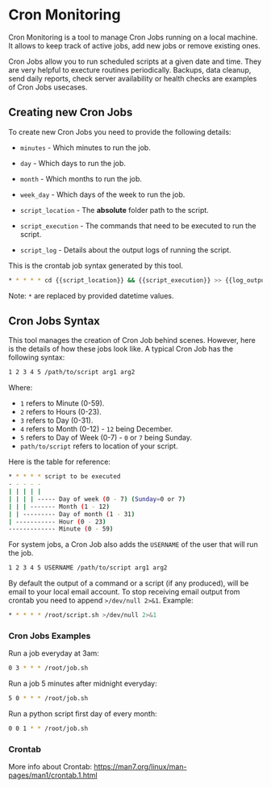 # Cron Monitoring

Cron Monitoring is a tool to manage Cron Jobs running on a local machine. It allows to keep track of active jobs, add new jobs or remove existing ones.

Cron Jobs allow you to run scheduled scripts at a given date and time. They are very helpful to execture routines periodically. Backups, data cleanup, send daily reports, check server availability or health checks are examples of Cron Jobs usecases.

## Creating new Cron Jobs
To create new Cron Jobs you need to provide the following details:
* `minutes` - Which minutes to run the job. 
* `day` - Which days to run the job.
* `month` - Which months to run the job.
* `week_day` - Which days of the week to run the job.

* `script_location` - The <b>absolute</b> folder path to the script.
* `script_execution` - The commands that need to be executed to run the script.
* `script_log` - Details about the output logs of running the script.

This is the crontab job syntax generated by this tool.
```bash
* * * * * cd {{script_location}} && {{script_execution}} >> {{log_output}}
```
Note: `*` are replaced by provided datetime values.

## Cron Jobs Syntax

This tool manages the creation of Cron Job behind scenes. However, here is the details of how these jobs look like. A typical Cron Job has the following syntax:

```bash
1 2 3 4 5 /path/to/script arg1 arg2
```

Where:
* `1` refers to Minute (0-59).
* `2` refers to Hours (0-23).
* `3` refers to Day (0-31).
* `4` refers to Month (0-12) - `12` being December.
* `5` refers to Day of Week (0-7) - `0` or `7` being Sunday.
* `path/to/script` refers to location of your script.

Here is the table for reference:
```bash
* * * * * script to be executed
- - - - -
| | | | |
| | | | ----- Day of week (0 - 7) (Sunday=0 or 7)
| | | ------- Month (1 - 12)
| | --------- Day of month (1 - 31)
| ----------- Hour (0 - 23)
------------- Minute (0 - 59)
```

For system jobs, a Cron Job also adds the `USERNAME` of the user that will run the job.

```bash
1 2 3 4 5 USERNAME /path/to/script arg1 arg2
```

By default the output of a command or a script (if any produced), will be email to your local email account. To stop receiving email output from crontab you need to append `>/dev/null 2>&1`. Example:
```bash
* * * * * /root/script.sh >/dev/null 2>&1
```

### Cron Jobs Examples
Run a job everyday at 3am:
```bash
0 3 * * * /root/job.sh
```

Run a job 5 minutes after midnight everyday:
```bash
5 0 * * * /root/job.sh
```

Run a python script first day of every month:
```bash
0 0 1 * * /root/job.sh
```

### Crontab
More info about Crontab: https://man7.org/linux/man-pages/man1/crontab.1.html